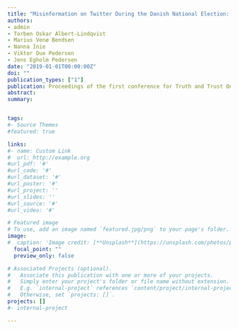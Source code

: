 ```yaml
---
title: "Misinformation on Twitter During the Danish National Election: A Case Study"
authors:
- admin
- Torben Oskar Albert-Lindqvist
- Marius Venø Bendsen
- Nanna Inie
- Viktor Due Pedersen
- Jens Egholm Pedersen
date: "2019-01-01T00:00:00Z"
doi: ""
publication_types: ["1"]
publication: Proceedings of the first conference for Truth and Trust Online (TTO)
abstract: 
summary: 


tags:
#- Source Themes
#featured: true

links:
#- name: Custom Link
#  url: http://example.org
#url_pdf: '#'
#url_code: '#'
#url_dataset: '#'
#url_poster: '#'
#url_project: ''
#url_slides: ''
#url_source: '#'
#url_video: '#'

# Featured image
# To use, add an image named `featured.jpg/png` to your page's folder. 
image:
#  caption: 'Image credit: [**Unsplash**](https://unsplash.com/photos/pLCdAaMFLTE)'
  focal_point: ""
  preview_only: false

# Associated Projects (optional).
#   Associate this publication with one or more of your projects.
#   Simply enter your project's folder or file name without extension.
#   E.g. `internal-project` references `content/project/internal-project/index.md`.
#   Otherwise, set `projects: []`.
projects: []
#- internal-project

---
```


